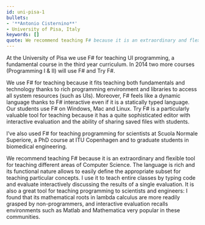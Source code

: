 ```yaml
---
id: uni-pisa-1
bullets:
- '**Antonio Cisternino**'
- University of Pisa, Italy
keywords: []
quote: We recommend teaching F# because it is an extraordinary and flexible tool for teaching different areas of Computer Science
---
```

At the University of Pisa we use F# for teaching UI programming, a fundamental course in the third year curriculum.
In 2014 two more courses (Programming I & II) will use F# and Try F#.

We use F# for teaching because it fits teaching both fundamentals and technology thanks to rich programming
environment and libraries to access all system resources (such as UIs). Moreover, F# feels like a dynamic
language thanks to F# interactive even if it is a statically typed language.  Our students use F# on Windows,
Mac and Linux. Try F# is a particularly valuable tool for teaching because it has a quite sophisticated
editor with interactive evaluation and the ability of sharing saved files with students.

I’ve also used F# for teaching programming for scientists at Scuola Normale Superiore, a PhD
course at ITU Copenhagen and to graduate students in biomedical engineering.

We recommend teaching F# because it is an extraordinary and flexible tool for teaching different areas of
Computer Science. The language is rich and its functional nature allows to easily define the appropriate
subset for teaching particular concepts. I use it to teach entire classes by typing code and evaluate interactively
discussing the results of a single evaluation. It is also a great tool for teaching programming to scientists
and engineers: I found that its mathematical roots in lambda calculus are more readily grasped by
non-programmers, and interactive evaluation recalls environments such as Matlab and Mathematica very
popular in these communities.
